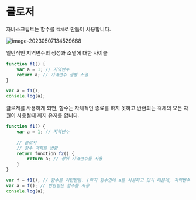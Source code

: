 # 클로저

자바스크립트는 함수를 `객체`로 만들어 사용합니다.



![image-20230507134529668](./img/image-20230507134529668.png)



일반적인 지역변수의 생성과 소멸에 대한 사이클

```js
function f1() {
    var a = 1; // 지역변수
    return a; // 지역변수 생명 소멸
}

var a = f1();
console.log(a);
```



클로저를 사용하게 되면, 함수는 자체적인 종료를 하지 못하고 반환되는 객체의 모든 자원이 사용될때 깨지 유지를 합니다.



```js
function f1() {
    var a = 1; // 지역변수
    
    // 클로저
    // 함수 객체를 반환
    return funxtion f2() {
        return a; // 상위 지역변수를 사용
    }
}

var f = f1(); // 함수를 리턴받음. (아직 함수안에 a를 사용하고 있기 때문에, 지역변수가 소멸되지 않음)
var a = f(); // 반환받은 함수를 사용
console.log(a);
```



